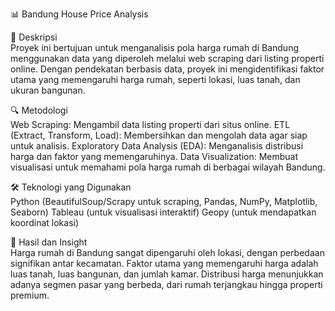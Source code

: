 📊 Bandung House Price Analysis

📌 Deskripsi
<br>Proyek ini bertujuan untuk menganalisis pola harga rumah di Bandung menggunakan data yang diperoleh melalui web scraping dari listing properti online. Dengan pendekatan berbasis data, proyek ini mengidentifikasi faktor utama yang memengaruhi harga rumah, seperti lokasi, luas tanah, dan ukuran bangunan.

🔍 Metodologi
<br>Web Scraping: Mengambil data listing properti dari situs online.
ETL (Extract, Transform, Load): Membersihkan dan mengolah data agar siap untuk analisis.
Exploratory Data Analysis (EDA): Menganalisis distribusi harga dan faktor yang memengaruhinya.
Data Visualization: Membuat visualisasi untuk memahami pola harga rumah di berbagai wilayah Bandung.

🛠️ Teknologi yang Digunakan
<br>Python (BeautifulSoup/Scrapy untuk scraping, Pandas, NumPy, Matplotlib, Seaborn)
Tableau (untuk visualisasi interaktif)
Geopy (untuk mendapatkan koordinat lokasi)

📌 Hasil dan Insight
<br>Harga rumah di Bandung sangat dipengaruhi oleh lokasi, dengan perbedaan signifikan antar kecamatan.
Faktor utama yang memengaruhi harga adalah luas tanah, luas bangunan, dan jumlah kamar.
Distribusi harga menunjukkan adanya segmen pasar yang berbeda, dari rumah terjangkau hingga properti premium.
